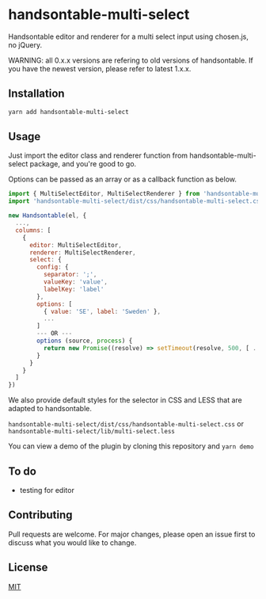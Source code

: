 # handsontable-multi-select

Handsontable editor and renderer for a multi select input using chosen.js, no jQuery.

WARNING: all 0.x.x versions are refering to old versions of handsontable. If you have the newest version, please refer to latest 1.x.x.

## Installation

```bash
yarn add handsontable-multi-select
```

## Usage

Just import the editor class and renderer function from handsontable-multi-select package, and you're good to go.

Options can be passed as an array or as a callback function as below.


```javascript
import { MultiSelectEditor, MultiSelectRenderer } from 'handsontable-multi-select'
import 'handsontable-multi-select/dist/css/handsontable-multi-select.css'

new Handsontable(el, {
  ...,
  columns: [
    {
      editor: MultiSelectEditor,
      renderer: MultiSelectRenderer,
      select: {
        config: {
          separator: ';',
          valueKey: 'value',
          labelKey: 'label'
        },
        options: [
          { value: 'SE', label: 'Sweden' },
          ...
        ]
        --- OR ---
        options (source, process) {
          return new Promise((resolve) => setTimeout(resolve, 500, [ ... ]))
        }
      }
    }
  ]
})
```

We also provide default styles for the selector in CSS and LESS that are adapted to handsontable.

`handsontable-multi-select/dist/css/handsontable-multi-select.css` or `handsontable-multi-select/lib/multi-select.less`

You can view a demo of the plugin by cloning this repository and `yarn demo`

## To do

- testing for editor

## Contributing
Pull requests are welcome. For major changes, please open an issue first to discuss what you would like to change.

## License
[MIT](https://choosealicense.com/licenses/mit/)
